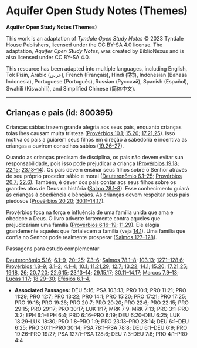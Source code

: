# Aquifer Open Study Notes (Themes)

**Aquifer Open Study Notes (Themes)**

This work is an adaptation of *Tyndale Open Study Notes* © 2023 Tyndale House Publishers, licensed under the CC BY\-SA 4\.0 license. The adaptation, *Aquifer Open Study Notes*, was created by BiblioNexus and is also licensed under CC BY\-SA 4\.0\.

This resource has been adapted into multiple languages, including English, Tok Pisin, Arabic (عربي), French (Français), Hindi (हिंदी), Indonesian (Bahasa Indonesia), Portuguese (Português), Russian (Русский), Spanish (Español), Swahili (Kiswahili), and Simplified Chinese (简体中文).



--------------------------------

## Crianças e pais (id: 800395)

Crianças sábias trazem grande alegria aos seus pais, enquanto crianças tolas lhes causam muita tristeza ([Provérbios 10\.1](https://ref.ly/Prov10:1); [15\.20](https://ref.ly/Prov15:20); [17\.21](https://ref.ly/Prov17:21),[25](https://ref.ly/Prov17:25)). Isso motiva os pais a guiarem seus filhos em direção à sabedoria e incentiva as crianças a ouvirem conselhos sábios ([19\.26–27](https://ref.ly/Prov19:26-Prov19:27)).

Quando as crianças precisam de disciplina, os pais não devem evitar sua responsabilidade, pois isso pode prejudicar a criança ([Provérbios 19\.18](https://ref.ly/Prov19:18); [22\.15](https://ref.ly/Prov22:15); [23\.13–14](https://ref.ly/Prov23:13-Prov23:14)). Os pais devem ensinar seus filhos sobre o Senhor através de seu próprio proceder sábio e moral ([Deuteronômio 6\.1–25](https://ref.ly/Deut6:1-Deut6:25); [Provérbios 20\.7](https://ref.ly/Prov20:7); [22\.6](https://ref.ly/Prov22:6)). Também, é dever dos pais contar aos seus filhos sobre os grandes atos de Deus na história ([Salmo 78\.1–8](https://ref.ly/Ps78:1-Ps78:8)). Esse conhecimento guiará as crianças à obediência e bênçãos. As crianças devem respeitar seus pais piedosos ([Provérbios 20\.20](https://ref.ly/Prov20:20); [30\.11–14](https://ref.ly/Prov30:11-Prov30:14),[17](https://ref.ly/Prov30:17)).

Provérbios foca na força e influência de uma família unida que ama e obedece a Deus. O livro adverte fortemente contra aqueles que prejudicariam uma família ([Provérbios 6\.16–19](https://ref.ly/Prov6:16-Prov6:19); [11\.29](https://ref.ly/Prov11:29)). Ele elogia grandemente aqueles que fortalecem a família (veja [14\.1](https://ref.ly/Prov14:1)). Uma família que confia no Senhor pode realmente prosperar ([Salmos 127–128](https://ref.ly/Ps127:1-Ps128:6)).

Passagens para estudo complementar

[Deuteronômio 5\.16](https://ref.ly/Deut5:16); [6\.1–9](https://ref.ly/Deut6:1-Deut6:9), [20–25](https://ref.ly/Deut6:20-Deut6:25); [7\.3–6](https://ref.ly/Deut7:3-Deut7:6); [Salmos 78\.1–8](https://ref.ly/Ps78:1-Ps78:8); [103\.13](https://ref.ly/Ps103:13); [127\.1–128\.6](https://ref.ly/Ps127:1-Ps128:6); [Provérbios 1\.8–9](https://ref.ly/Prov1:8-Prov1:9); [3\.1–2](https://ref.ly/Prov3:1-Prov3:2); [4\.1–4](https://ref.ly/Prov4:1-Prov4:4); [10\.1](https://ref.ly/Prov10:1); [11\.21](https://ref.ly/Prov11:21),[29](https://ref.ly/Prov11:29); [12\.7](https://ref.ly/Prov12:7); [13\.22](https://ref.ly/Prov13:22); [14\.1](https://ref.ly/Prov14:1); [15\.20](https://ref.ly/Prov15:20); [17\.21](https://ref.ly/Prov17:21),[25](https://ref.ly/Prov17:25); [19\.18](https://ref.ly/Prov19:18), [26](https://ref.ly/Prov19:26); [20\.7](https://ref.ly/Prov20:7),[20](https://ref.ly/Prov20:20); [22\.6](https://ref.ly/Prov22:6),[15](https://ref.ly/Prov22:15); [23\.13–14](https://ref.ly/Prov23:13-Prov23:14); [29\.15](https://ref.ly/Prov29:15),[17](https://ref.ly/Prov29:17); [30\.11–14](https://ref.ly/Prov30:11-Prov30:14),[17](https://ref.ly/Prov30:17); [Marcos 7\.9–13](https://ref.ly/Mark7:9-Mark7:13); [Lucas 1\.17](https://ref.ly/Luke1:17); [18\.29–30](https://ref.ly/Luke18:29-Luke18:30); [Efésios 6\.1–4\.](https://ref.ly/Eph6:1-Eph6:4)

* **Associated Passages:** DEU 5:16; PSA 103:13; PRO 10:1; PRO 11:21; PRO 11:29; PRO 12:7; PRO 13:22; PRO 14:1; PRO 15:20; PRO 17:21; PRO 17:25; PRO 19:18; PRO 19:26; PRO 20:7; PRO 20:20; PRO 22:6; PRO 22:15; PRO 29:15; PRO 29:17; PRO 30:17; LUK 1:17; MRK 7:9–MRK 7:13; PRO 3:1–PRO 3:2; EPH 6:1–EPH 6:4; PRO 6:16–PRO 6:19; DEU 6:20–DEU 6:25; LUK 18:29–LUK 18:30; PRO 1:8–PRO 1:9; PRO 23:13–PRO 23:14; DEU 6:1–DEU 6:25; PRO 30:11–PRO 30:14; PSA 78:1–PSA 78:8; DEU 6:1–DEU 6:9; PRO 19:26–PRO 19:27; PSA 127:1–PSA 128:6; DEU 7:3–DEU 7:6; PRO 4:1–PRO 4:4

